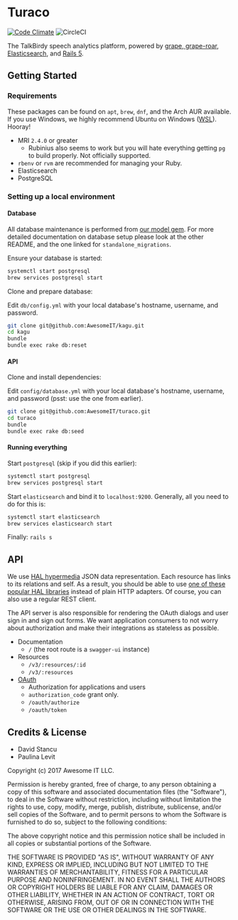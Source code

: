 # Turaco
[![Code Climate](https://codeclimate.com/github/awesomeit/turaco.png)](https://codeclimate.com/github/awesomeit/turaco) ![CircleCI](https://circleci.com/gh/awesomeit/turaco.svg?style=shield&circle-token=e69669e5ebd800aeeb50f55612d1a49e77120a57)

The TalkBirdy speech analytics platform, powered by [grape, grape-roar](https://github.com/ruby-grape), [Elasticsearch](https://www.elastic.co/), and [Rails 5](https://github.com/rails/rails).

## Getting Started

### Requirements

These packages can be found on `apt`, `brew`, `dnf`, and the Arch AUR available. If you use Windows, we highly recommend Ubuntu on Windows ([WSL](https://msdn.microsoft.com/en-us/commandline/wsl/about)). Hooray!

- MRI `2.4.0` or greater
  - Rubinius also seems to work but you will hate everything getting `pg` to build properly. Not officially supported.
- `rbenv` or `rvm` are recommended for managing your Ruby.
- Elasticsearch
- PostgreSQL


### Setting up a local environment

#### Database

All database maintenance is performed from [our model gem](https://github.com/awesomeit/kagu). For more detailed documentation on database setup please look at the other README, and the one linked for `standalone_migrations`.

Ensure your database is started:
```bash
systemctl start postgresql
brew services postgresql start
```

Clone and prepare database:

Edit `db/config.yml` with your local database's hostname, username, and password.

```bash
git clone git@github.com:AwesomeIT/kagu.git
cd kagu
bundle
bundle exec rake db:reset
```

#### API

Clone and install dependencies:

Edit `config/database.yml` with your local database's hostname, username, and password (psst: use the one from earlier).

```bash
git clone git@github.com:AwesomeIT/turaco.git
cd turaco
bundle
bundle exec rake db:seed
```

#### Running everything

Start `postgresql` (skip if you did this earlier):
```bash
systemctl start postgresql
brew services postgresql start
```


Start `elasticsearch` and bind it to `localhost:9200`. Generally, all you need to do for this is:

```bash
systemctl start elasticsearch
brew services elasticsearch start
```

Finally: `rails s`

## API

We use [HAL hypermedia](http://stateless.co/hal_specification.html) JSON data representation. Each resource has links to its relations and self. As a result, you should be able to use [one of these popular HAL libraries](https://github.com/mikekelly/hal_specification/wiki/Libraries) instead of plain HTTP adapters. Of course, you can also use a regular REST client.

The API server is also responsible for rendering the OAuth dialogs and user sign in and sign out forms. We want application consumers to not worry about authorization and make their integrations as stateless as possible.

- Documentation
  - `/` (the root route is a `swagger-ui` instance)
- Resources
  - `/v3/:resources/:id`
  - `/v3/:resources`
- [OAuth](https://en.wikipedia.org/wiki/OAuth)
  - Authorization for applications and users
  - `authorization_code` grant only.
  - `/oauth/authorize`
  - `/oauth/token`

## Credits & License

- David Stancu
- Paulina Levit

Copyright (c) 2017 Awesome IT LLC.

Permission is hereby granted, free of charge, to any person obtaining a copy
of this software and associated documentation files (the "Software"), to deal
in the Software without restriction, including without limitation the rights
to use, copy, modify, merge, publish, distribute, sublicense, and/or sell
copies of the Software, and to permit persons to whom the Software is
furnished to do so, subject to the following conditions:

The above copyright notice and this permission notice shall be included in all
copies or substantial portions of the Software.

THE SOFTWARE IS PROVIDED "AS IS", WITHOUT WARRANTY OF ANY KIND, EXPRESS OR
IMPLIED, INCLUDING BUT NOT LIMITED TO THE WARRANTIES OF MERCHANTABILITY,
FITNESS FOR A PARTICULAR PURPOSE AND NONINFRINGEMENT. IN NO EVENT SHALL THE
AUTHORS OR COPYRIGHT HOLDERS BE LIABLE FOR ANY CLAIM, DAMAGES OR OTHER
LIABILITY, WHETHER IN AN ACTION OF CONTRACT, TORT OR OTHERWISE, ARISING FROM,
OUT OF OR IN CONNECTION WITH THE SOFTWARE OR THE USE OR OTHER DEALINGS IN THE
SOFTWARE.
